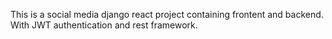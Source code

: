 This is a social media django react project containing frontent and backend. With JWT authentication and rest framework.
